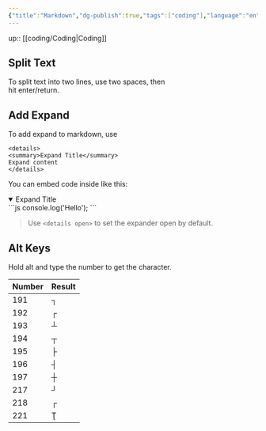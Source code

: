 ```yaml
---
{"title":"Markdown","dg-publish":true,"tags":["coding"],"language":"en","permalink":"/coding/markdown/","dgPassFrontmatter":true}
---
```



up:: [[coding/Coding\|Coding]]

## Split Text

To split text into two lines, use two spaces, then  
hit enter/return.

## Add Expand

To add expand to markdown, use

```
<details>
<summary>Expand Title</summary>
Expand content
</details>
```

You can embed code inside like this:

<details open>
<summary>Expand Title</summary>
```js
console.log('Hello');
```
</details>

> Use `<details open>` to set the expander open by default.

## Alt Keys

Hold alt and type the number to get the character.  

| Number | Result |
| ------ | ------ |
| 191    | ┐      |
| 192    | ┌      |
| 193    | ┴      |
| 194    | ┬      |
| 195    | ├      |
| 196    | ┤      |
| 197    | ┼      |
| 217    | ┘      |
| 218    | ┌      |
| 221    | Ţ      |
